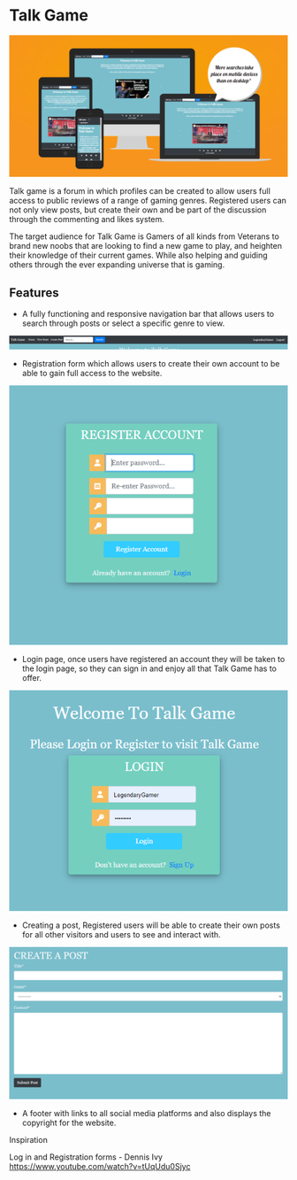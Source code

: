 #                                                        **Talk Game**

![responsive](static/media/readME/responsive.png)

Talk game is a forum in which profiles can be created to allow users full access to public
reviews of a range of gaming genres. Registered users can not only view posts, but create their own
and be part of the discussion through the commenting and likes system.

The target audience for Talk Game is Gamers of all kinds from Veterans to brand new noobs that are
looking to find a new game to play, and heighten their knowledge of their current games. While also
helping and guiding others through the ever expanding universe that is gaming.


## Features

- A fully functioning and responsive navigation bar that allows users to search through posts or select a specific genre to view.

![navbarimage](static/media/readME/navbar.png)

- Registration form which allows users to create their own account to be able to gain full access to the website.

![Registration](static/media/readME/registration.png)

- Login page, once users have registered an account they will be taken to the login page, so they can sign in and enjoy all that
Talk Game has to offer.

![Login](static/media/readME/login.png)

- Creating a post, Registered users will be able to create their own posts for all other visitors and users to see and interact with.

![Creating](static/media/readME/create.png)

- A footer with links to all social media platforms and also displays the copyright for the website.















































Inspiration

Log in and Registration forms - Dennis Ivy https://www.youtube.com/watch?v=tUqUdu0Sjyc